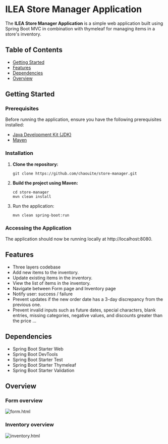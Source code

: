 # ILEA Store Manager Application

The **ILEA Store Manager Application** is a simple web application built using Spring Boot MVC in combination with thymeleaf for managing items in a store's inventory.

## Table of Contents

- [Getting Started](#getting-started)
- [Features](#features)
- [Dependencies](#dependencies)
- [Overview](#overview)

## Getting Started

### Prerequisites

Before running the application, ensure you have the following prerequisites installed:

- [Java Development Kit (JDK)](https://www.oracle.com/java/technologies/javase-downloads.html)
- [Maven](https://maven.apache.org/download.cgi)

### Installation

1. **Clone the repository:**

   ```shell
   git clone https://github.com/chaouite/store-manager.git
   
2. **Build the project using Maven:**

   ```shell
   cd store-manager
   mvn clean install

3. Run the application:

    ```shell
    mvn clean spring-boot:run
   
### Accessing the Application

The application should now be running locally at http://localhost:8080.   
   

## Features

* Three layers codebase
* Add new items to the inventory.
* Update existing items in the inventory.
* View the list of items in the inventory.
* Navigate between Form page and Inventory page
* Notify user: success / failure
* Prevent updates if the new order date has a 3-day discrepancy from the previous one.
* Prevent invalid inputs such as future dates, special characters, blank entries, missing categories, negative values, and discounts greater than the price ...

## Dependencies

* Spring Boot Starter Web
* Spring Boot DevTools
* Spring Boot Starter Test
* Spring Boot Starter Thymeleaf
* Spring Boot Starter Validation

## Overview

### Form overview

![form.html](/images/Form.png "This is a sample image.")

### Inventory overview

![inventory.html](/images/Inventory.png "This is a sample image.")


